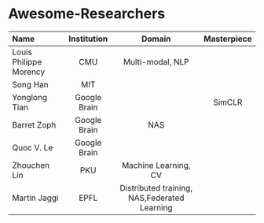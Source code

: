 # Awesome-Researchers

|      Name   |        Institution       |      Domain    |Masterpiece|
|:------------|:--------------:|:----------------------:|:--------:|
|Louis Philippe Morency|CMU|Multi-modal, NLP||
|Song Han|MIT|||
|Yonglong Tian|Google Brain||SimCLR|
|Barret Zoph|Google Brain|NAS||
|Quoc V. Le|Google Brain|||
|Zhouchen Lin|PKU|Machine Learning, CV||
|Martin Jaggi|EPFL|Distributed training, NAS,Federated Learning||

